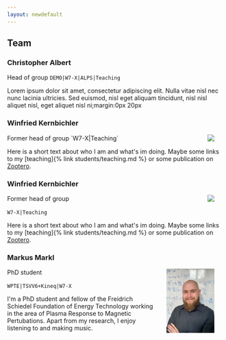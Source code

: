 ```yaml
---
layout: newdefault
---
```

## Team


### Christopher Albert
<!---<img align="right" size="width:0.5%" style="vertical-align:middle;margin:0px 20px" src="https://itp.tugraz.at/~ert/images/chris.jpg">--->
Head of group
`DEMO|W7-X|ALPS|Teaching`

Lorem ipsum dolor sit amet, consectetur adipiscing elit. Nulla vitae nisl nec nunc lacinia ultricies. Sed euismod, nisl eget aliquam tincidunt, nisl nisl aliquet nisl, eget aliquet nisl ni;margin:0px 20px

### Winfried Kernbichler
<img align="right" size="width:20%" style="vertical-align:middle;margin:0px 20px" src="https://online.tugraz.at/tug_online/visitenkarte.showImage?pPersonenGruppe=3&pPersonenId=B5E6EB46614DDFCE">
Former head of group
`W7-X|Teaching`

Here is a short text about who I am and what's im doing. Maybe some links to my [teaching]{% link students/teaching.md %} or some publication on [Zootero](https://www.zotero.org/itpplasma).

### Winfried Kernbichler
<img align="right" size="width:20%" style="vertical-align:middle;margin:0px 20px" src="https://online.tugraz.at/tug_online/visitenkarte.showImage?pPersonenGruppe=3&pPersonenId=B5E6EB46614DDFCE">
Former head of group

`W7-X|Teaching`

Here is a short text about who I am and what's im doing. Maybe some links to my [teaching]{% link students/teaching.md %} or some publication on [Zootero](https://www.zotero.org/itpplasma).

### Markus Markl
<img align="right" size="width:20%" style="vertical-align:middle;margin:0px 20px" src="/assets/Team/MarkusM.png">
PhD student

`WPTE|TSVV6+Kineq|W7-X`

I'm a PhD student and fellow of the Freidrich Schiedel Foundation of Energy Technology working in the area of Plasma Response to Magnetic Pertubations. Apart from my research, I enjoy listening to and making music. 
